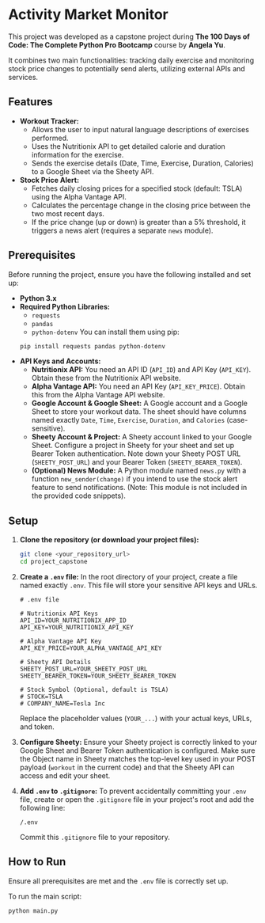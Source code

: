 # Activity Market Monitor

This project was developed as a capstone project during **The 100 Days of Code: The Complete Python Pro Bootcamp** course by **Angela Yu**.

It combines two main functionalities: tracking daily exercise and monitoring stock price changes to potentially send alerts, utilizing external APIs and services.

## Features

* **Workout Tracker:**
    * Allows the user to input natural language descriptions of exercises performed.
    * Uses the Nutritionix API to get detailed calorie and duration information for the exercise.
    * Sends the exercise details (Date, Time, Exercise, Duration, Calories) to a Google Sheet via the Sheety API.
* **Stock Price Alert:**
    * Fetches daily closing prices for a specified stock (default: TSLA) using the Alpha Vantage API.
    * Calculates the percentage change in the closing price between the two most recent days.
    * If the price change (up or down) is greater than a 5% threshold, it triggers a news alert (requires a separate `news` module).

## Prerequisites

Before running the project, ensure you have the following installed and set up:

* **Python 3.x**
* **Required Python Libraries:**
    * `requests`
    * `pandas`
    * `python-dotenv`
    You can install them using pip:
    ```bash
    pip install requests pandas python-dotenv
    ```
* **API Keys and Accounts:**
    * **Nutritionix API:** You need an API ID (`API_ID`) and API Key (`API_KEY`). Obtain these from the Nutritionix API website.
    * **Alpha Vantage API:** You need an API Key (`API_KEY_PRICE`). Obtain this from the Alpha Vantage API website.
    * **Google Account & Google Sheet:** A Google account and a Google Sheet to store your workout data. The sheet should have columns named exactly `Date`, `Time`, `Exercise`, `Duration`, and `Calories` (case-sensitive).
    * **Sheety Account & Project:** A Sheety account linked to your Google Sheet. Configure a project in Sheety for your sheet and set up Bearer Token authentication. Note down your Sheety POST URL (`SHEETY_POST_URL`) and your Bearer Token (`SHEETY_BEARER_TOKEN`).
    * **(Optional) News Module:** A Python module named `news.py` with a function `new_sender(change)` if you intend to use the stock alert feature to send notifications. (Note: This module is not included in the provided code snippets).

## Setup

1.  **Clone the repository (or download your project files):**
    ```bash
    git clone <your_repository_url>
    cd project_capstone
    ```
2.  **Create a `.env` file:** In the root directory of your project, create a file named exactly `.env`. This file will store your sensitive API keys and URLs.
    ```dotenv
    # .env file

    # Nutritionix API Keys
    API_ID=YOUR_NUTRITIONIX_APP_ID
    API_KEY=YOUR_NUTRITIONIX_API_KEY

    # Alpha Vantage API Key
    API_KEY_PRICE=YOUR_ALPHA_VANTAGE_API_KEY

    # Sheety API Details
    SHEETY_POST_URL=YOUR_SHEETY_POST_URL
    SHEETY_BEARER_TOKEN=YOUR_SHEETY_BEARER_TOKEN

    # Stock Symbol (Optional, default is TSLA)
    # STOCK=TSLA
    # COMPANY_NAME=Tesla Inc
    ```
    Replace the placeholder values (`YOUR_...`) with your actual keys, URLs, and token.

3.  **Configure Sheety:** Ensure your Sheety project is correctly linked to your Google Sheet and Bearer Token authentication is configured. Make sure the Object name in Sheety matches the top-level key used in your POST payload (`workout` in the current code) and that the Sheety API can access and edit your sheet.

4.  **Add `.env` to `.gitignore`:** To prevent accidentally committing your `.env` file, create or open the `.gitignore` file in your project's root and add the following line:
    ```gitignore
    /.env
    ```
    Commit this `.gitignore` file to your repository.

## How to Run

Ensure all prerequisites are met and the `.env` file is correctly set up.

To run the main script:

```bash
python main.py
